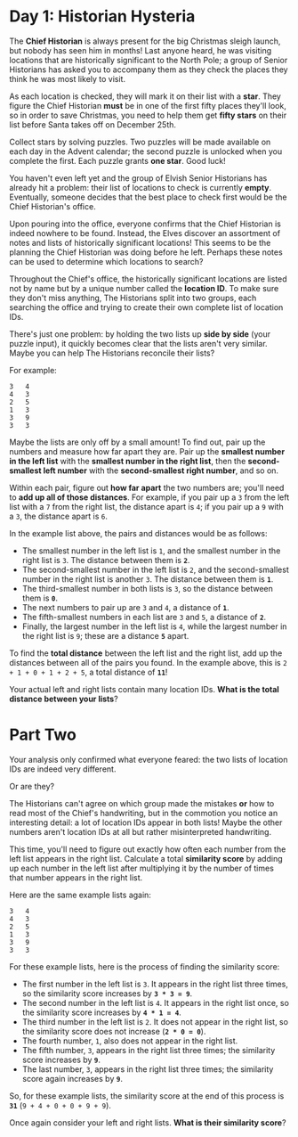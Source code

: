 # Day 1: Historian Hysteria

The **Chief Historian** is always present for the big Christmas sleigh launch, but nobody has seen him in months! Last 
anyone heard, he was visiting locations that are historically significant to the North Pole; a group of Senior 
Historians has asked you to accompany them as they check the places they think he was most likely to visit.

As each location is checked, they will mark it on their list with a **star**. They figure the Chief Historian **must** 
be in one of the first fifty places they'll look, so in order to save Christmas, you need to help them get **fifty 
stars** on their list before Santa takes off on December 25th.

Collect stars by solving puzzles. Two puzzles will be made available on each day in the Advent calendar; the second 
puzzle is unlocked when you complete the first. Each puzzle grants **one star**. Good luck!

You haven't even left yet and the group of Elvish Senior Historians has already hit a problem: their list of locations 
to check is currently **empty**. Eventually, someone decides that the best place to check first would be the Chief 
Historian's office.

Upon pouring into the office, everyone confirms that the Chief Historian is indeed nowhere to be found. Instead, the 
Elves discover an assortment of notes and lists of historically significant locations! This seems to be the planning the 
Chief Historian was doing before he left. Perhaps these notes can be used to determine which locations to search?

Throughout the Chief's office, the historically significant locations are listed not by name but by a unique number 
called the **location ID**. To make sure they don't miss anything, The Historians split into two groups, each searching 
the office and trying to create their own complete list of location IDs.

There's just one problem: by holding the two lists up **side by side** (your puzzle input), it quickly becomes clear 
that the lists aren't very similar. Maybe you can help The Historians reconcile their lists?

For example:
```
3   4
4   3
2   5
1   3
3   9
3   3
```
Maybe the lists are only off by a small amount! To find out, pair up the numbers and measure how far apart they are. 
Pair up the **smallest number in the left list** with the **smallest number in the right list**, then the 
**second-smallest left number** with the **second-smallest right number**, and so on.

Within each pair, figure out **how far apart** the two numbers are; you'll need to **add up all of those distances**. 
For example, if you pair up a `3` from the left list with a `7` from the right list, the distance apart is `4`; if you 
pair up a `9` with a `3`, the distance apart is `6`.

In the example list above, the pairs and distances would be as follows:
* The smallest number in the left list is `1`, and the smallest number in the right list is `3`. The distance between 
them is **`2`**.
* The second-smallest number in the left list is `2`, and the second-smallest number in the right list is another `3`. 
The distance between them is **`1`**.
* The third-smallest number in both lists is `3`, so the distance between them is **`0`**.
* The next numbers to pair up are `3` and `4`, a distance of **`1`**.
* The fifth-smallest numbers in each list are `3` and `5`, a distance of **`2`**.
* Finally, the largest number in the left list is `4`, while the largest number in the right list is `9`; these are a 
distance **`5`** apart.

To find the **total distance** between the left list and the right list, add up the distances between all of the pairs 
you found. In the example above, this is `2 + 1 + 0 + 1 + 2 + 5`, a total distance of **`11`**!

Your actual left and right lists contain many location IDs. **What is the total distance between your lists**?

# Part Two

Your analysis only confirmed what everyone feared: the two lists of location IDs are indeed very different.

Or are they?

The Historians can't agree on which group made the mistakes **or** how to read most of the Chief's handwriting, but in 
the commotion you notice an interesting detail: a lot of location IDs appear in both lists! Maybe the other numbers 
aren't location IDs at all but rather misinterpreted handwriting.

This time, you'll need to figure out exactly how often each number from the left list appears in the right list. 
Calculate a total **similarity score** by adding up each number in the left list after multiplying it by the number of 
times that number appears in the right list.

Here are the same example lists again:
```
3   4
4   3
2   5
1   3
3   9
3   3
```
For these example lists, here is the process of finding the similarity score:
* The first number in the left list is `3`. It appears in the right list three times, so the similarity score increases 
by **`3 * 3 = 9`**.
* The second number in the left list is `4`. It appears in the right list once, so the similarity score increases by 
**`4 * 1 = 4`**.
* The third number in the left list is `2`. It does not appear in the right list, so the similarity score does not 
increase (**`2 * 0 = 0`**).
* The fourth number, `1`, also does not appear in the right list.
* The fifth number, `3`, appears in the right list three times; the similarity score increases by **`9`**.
* The last number, `3`, appears in the right list three times; the similarity score again increases by **`9`**.

So, for these example lists, the similarity score at the end of this process is **`31`** (`9 + 4 + 0 + 0 + 9 + 9`).

Once again consider your left and right lists. **What is their similarity score**?
